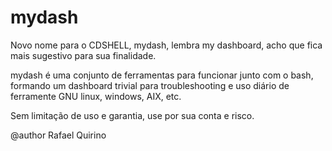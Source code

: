 # mydash
Novo nome para o CDSHELL, mydash, lembra my dashboard, acho que fica mais sugestivo para sua finalidade.



mydash é uma conjunto de ferramentas para funcionar junto com o bash, formando um dashboard trivial para troubleshooting e uso diário de ferramente GNU linux, windows, AIX, etc.

Sem limitação de uso e garantia, use por sua conta e risco.

@author
Rafael Quirino

